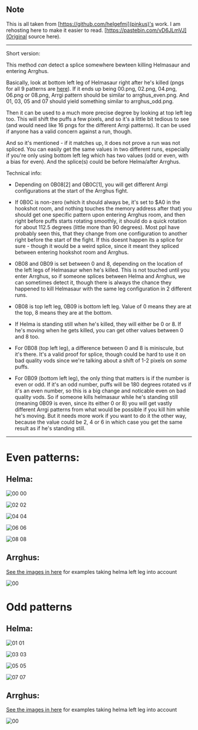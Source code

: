 ## Note

This is all taken from [https://github.com/helgefmi](pinkus)'s work. I am rehosting here to make it easier to read. [https://pastebin.com/vD6JLmVJ](Original source here).

---


Short version:

This method _can_ detect a splice somewhere bewteen killing Helmasaur and entering Arrghus.

Basically, look at bottom left leg of Helmasaur right after he's killed (pngs for all 9 patterns are [here](..)). If it ends up being 00.png, 02.png, 04.png, 06.png or 08.png, Arrgi pattern should be similar to arrghus_even.png. And 01, 03, 05 and 07 should yield something similar to arrghus_odd.png.

Then it can be used to a much more precise degree by looking at top left leg too. This will shift the puffs a few pixels, and so it's a little bit tedious to see (and would need like 16 pngs for the different Arrgi patterns). It can be used if anyone has a valid concern against a run, though.

And so it's mentioned - if it matches up, it does not prove a run was not spliced. You can easily get the same values in two different runs, especially if you're only using bottom left leg which has two values (odd or even, with a bias for even). And the splice(s) could be before Helma/after Arrghus.


Technical info:

- Depending on 0B08[2] and 0B0C[1], you will get different Arrgi configurations at the start of the Arrghus fight.

- If 0B0C is non-zero (which it should always be, it's set to $A0 in the hookshot room, and nothing touches the memory address after that) you should get one specific pattern upon entering Arrghus room, and then right before puffs starts rotating smoothly, it should do a quick rotation for about 112.5 degrees (little more than 90 degrees). Most ppl have probably seen this, that they change from one configuration to another right before the start of the fight. If this doesnt happen its a splice for sure - though it would be a weird splice, since it meant they spliced between entering hookshot room and Arrghus.

- 0B08 and 0B09 is set between 0 and 8, depending on the location of the left legs of Helmasaur when he's killed. This is not touched until you enter Arrghus, so if someone splices between Helma and Arrghus, we can sometimes detect it, though there is always the chance they happened to kill Helmasaur with the same leg configuration in 2 different runs.

- 0B08 is top left leg, 0B09 is bottom left leg. Value of 0 means they are at the top, 8 means they are at the bottom.

- If Helma is standing still when he's killed, they will either be 0 or 8. If he's moving when he gets killed, you can get other values between 0 and 8 too.

- For 0B08 (top left leg), a difference between 0 and 8 is miniscule, but it's there. It's a valid proof for splice, though could be hard to use it on bad quality vods since we're talking about a shift of 1-2 pixels on _some_ puffs.

- For 0B09 (bottom left leg), the only thing that matters is if the number is even or odd. If it's an odd number, puffs will be 180 degrees rotated vs if it's an even number, so this is a big change and noticable even on bad quality vods. So if someone kills helmasaur while he's standing still (meaning 0B09 is even, since its either 0 or 8) you will get vastly different Arrgi patterns from what would be possible if you kill him while he's moving. But it needs more work if you want to do it the other way, because the value could be 2, 4 or 6 in which case you get the same result as if he's standing still.

---

# Even patterns:

## Helma:

![00](helma_00.png)
00


![02](helma_02.png)
02


![04](helma_04.png)
04


![06](helma_06.png)
06


![08](helma_08.png)
08

## Arrghus:

[See the images in here](..) for examples taking helma left leg into account

![00](arrghus_even_00.png)


# Odd patterns

## Helma:

![01](helma_01.png)
01


![03](helma_03.png)
03


![05](helma_05.png)
05


![07](helma_07.png)
07



## Arrghus:

[See the images in here](..) for examples taking helma left leg into account

![00](arrghus_odd_00.png)
